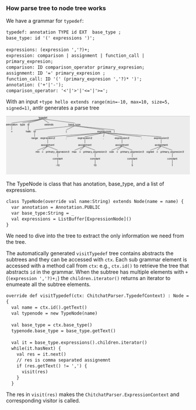 ### How parse tree to node tree works

We have a grammar for `typedef`:

    typedef: annotation TYPE id EXT  base_type ;
    base_type: id '(' expressions ')';

    expressions: (expression ','?)+;
    expression: comparison | assignment | function_call | primary_expresion;
    comparison: ID comparison_operator primary_expresion;
    assignment: ID '=' primary_expresion ;
    function_call: ID '(' (primary_expresion ','?)* ')';
    annotation: ('+'|'-');
    comparison_operator: '<'|'>'|'<='|'>=';
    
With an input `+type hello extends range(min=-10, max=10, size=5, signed=1)`, antlr generates a parse tree

![p](pic/result.png)

The TypeNode is class that has anotation, base_type, and a list of expressions. 

    class TypeNode(override val name:String) extends Node(name = name) {
      var annotation = Annotation.PUBLIC
      var base_type:String = _
      val expressions = ListBuffer[ExpressionNode]()
    }
    
We need to dive into the tree to extract the only information we need from the tree.

The automatically generated `visitTypedef` tree contains abstracts the subtrees and they can be accessed with `ctx`. 
Each sub grammar element is accessed with a method call from `ctx`: e.g., `ctx.id()` to retrieve the tree that abstracts `id` in the grammar. When the subtree has multiple elements with `+` (`(expression ','?)+;`) the `children.iterator()` returns an 
iterator to enumeate all the subtree elements. 

    override def visitTypedef(ctx: ChitchatParser.TypedefContext) : Node = {
      val name = ctx.id().getText()
      val typenode = new TypeNode(name)
      
      val base_type = ctx.base_type()
      typenode.base_type = base_type.getText()
      
      val it = base_type.expressions().children.iterator()
      while(it.hasNext) {
        val res = it.next()
        // res is comma separated assignemnt
        if (res.getText() != ',') {
          visit(res)
        }
      }
      
The res in `visit(res)` makes the `ChitchatParser.ExpressionContext` and corresponding visitor is called. 